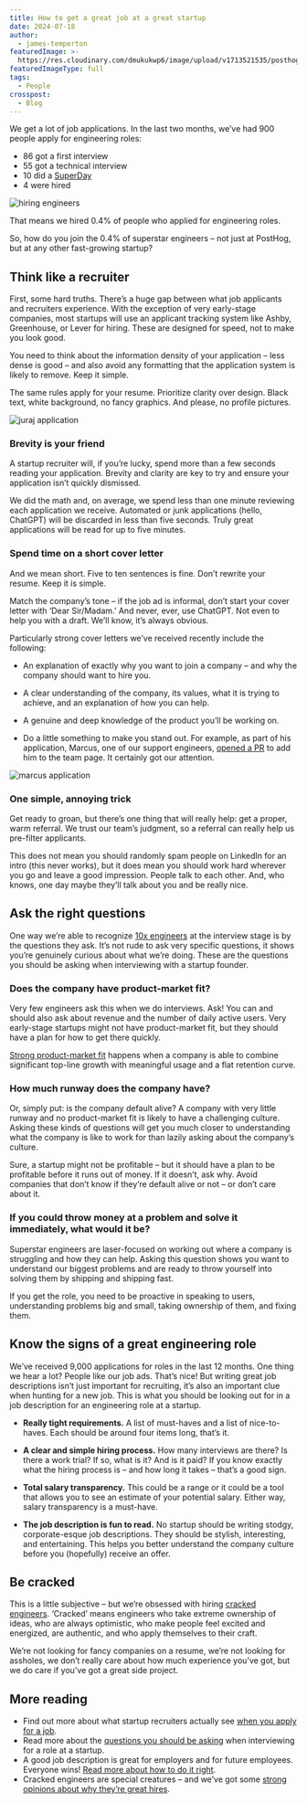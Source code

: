 ```yaml
---
title: How to get a great job at a great startup
date: 2024-07-18
author:
  - james-temperton
featuredImage: >-
  https://res.cloudinary.com/dmukukwp6/image/upload/v1713521535/posthog.com/contents/blog/evolution-of-founders.jpg
featuredImageType: full
tags:
  - People
crosspost:
  - Blog
---
```


We get a lot of job applications. In the last two months, we’ve had 900 people apply for engineering roles:

* 86 got a first interview
* 55 got a technical interview
* 10 did a [SuperDay](https://posthog.com/handbook/people/hiring-process#4-posthog-superday) 
* 4 were hired 

![hiring engineers](https://res.cloudinary.com/dmukukwp6/image/upload/hiring_hogs_e172cf51da.png)

That means we hired 0.4% of people who applied for engineering roles.

So, how do you join the 0.4% of superstar engineers – not just at PostHog, but at any other fast-growing startup?

## Think like a recruiter 

First, some hard truths. There’s a huge gap between what job applicants and recruiters experience. With the exception of very early-stage companies, most startups will use an applicant tracking system like Ashby, Greenhouse, or Lever for hiring. These are designed for speed, not to make you look good. 

You need to think about the information density of your application – less dense is good – and also avoid any formatting that the application system is likely to remove. Keep it simple.

The same rules apply for your resume. Prioritize clarity over design. Black text, white background, no fancy graphics. And please, no profile pictures.

![juraj application](https://res.cloudinary.com/dmukukwp6/image/upload/coverletters_9d4dbdb02e.png)

### Brevity is your friend

A startup recruiter will, if you’re lucky, spend more than a few seconds reading your application. Brevity and clarity are key to try and ensure your application isn’t quickly dismissed.

We did the math and, on average, we spend less than one minute reviewing each application we receive. Automated or junk applications (hello, ChatGPT) will be discarded in less than five seconds. Truly great applications will be read for up to five minutes.

### Spend time on a short cover letter

And we mean short. Five to ten sentences is fine. Don’t rewrite your resume. Keep it is simple.

Match the company’s tone – if the job ad is informal, don’t start your cover letter with ‘Dear Sir/Madam.’ And never, ever, use ChatGPT. Not even to help you with a draft. We’ll know, it’s always obvious.

Particularly strong cover letters we’ve received recently include the following:

* An explanation of exactly why you want to join a company – and why the company should want to hire you.

* A clear understanding of the company, its values, what it is trying to achieve, and an explanation of how you can help.

* A genuine and deep knowledge of the product you’ll be working on.
* Do a little something to make you stand out. For example, as part of his application, Marcus, one of our support engineers, [opened a PR](https://github.com/PostHog/posthog.com/pull/4922) to add him to the team page. It certainly got our attention.

![marcus application](https://res.cloudinary.com/dmukukwp6/image/upload/marcushof_2dbd558b21.png)

### One simple, annoying trick

Get ready to groan, but there’s one thing that will really help: get a proper, warm referral. We trust our team’s judgment, so a referral can really help us pre-filter applicants. 

This does not mean you should randomly spam people on LinkedIn for an intro (this never works), but it does mean you should work hard wherever you go and leave a good impression. People talk to each other. And, who knows, one day maybe they’ll talk about you and be really nice.

## Ask the right questions

One way we’re able to recognize [10x engineers](https://newsletter.posthog.com/p/beyond-the-10x-engineer) at the interview stage is by the questions they ask. It’s not rude to ask very specific questions, it shows you’re genuinely curious about what we’re doing. These are the questions you should be asking when interviewing with a startup founder.

### Does the company have product-market fit?

Very few engineers ask this when we do interviews. Ask! You can and should also ask about revenue and the number of daily active users. Very early-stage startups might not have product-market fit, but they should have a plan for how to get there quickly.

[Strong product-market fit](https://posthog.com/founders/measure-product-market-fit) happens when a company is able to combine significant top-line growth with meaningful usage and a flat retention curve.

### How much runway does the company have?

Or, simply put: is the company default alive? A company with very little runway and no product-market fit is likely to have a challenging culture. Asking these kinds of questions will get you much closer to understanding what the company is like to work for than lazily asking about the company’s culture.

Sure, a startup might not be profitable – but it should have a plan to be profitable before it runs out of money. If it doesn’t, ask why. Avoid companies that don’t know if they’re default alive or not – or don’t care about it. 

### If you could throw money at a problem and solve it immediately, what would it be?

Superstar engineers are laser-focused on working out where a company is struggling and how they can help. Asking this question shows you want to understand our biggest problems and are ready to throw yourself into solving them by shipping and shipping fast. 

If you get the role, you need to be proactive in speaking to users, understanding problems big and small, taking ownership of them, and fixing them.

## Know the signs of a great engineering role

We’ve received 9,000 applications for roles in the last 12 months. One thing we hear a lot? People like our job ads. That’s nice! But writing great job descriptions isn’t just important for recruiting, it’s also an important clue when hunting for a new job. This is what you should be looking out for in a job description for an engineering role at a startup.

* **Really tight requirements.** A list of must-haves and a list of nice-to-haves. Each should be around four items long, that’s it.
* **A clear and simple hiring process.** How many interviews are there? Is there a work trial? If so, what is it? And is it paid? If you know exactly what the hiring process is – and how long it takes – that’s a good sign.

* **Total salary transparency.** This could be a range or it could be a tool that allows you to see an estimate of your potential salary. Either way, salary transparency is a must-have.

* **The job description is fun to read.** No startup should be writing stodgy, corporate-esque job descriptions. They should be stylish, interesting, and entertaining. This helps you better understand the company culture before you (hopefully) receive an offer.

## Be cracked

This is a little subjective – but we’re obsessed with hiring [cracked engineers](https://posthog.com/founders/cracked-manifesto). ‘Cracked’ means engineers who take extreme ownership of ideas, who are always optimistic, who make people feel excited and energized, are authentic, and who apply themselves to their craft.

We’re not looking for fancy companies on a resume, we’re not looking for assholes, we don’t really care about how much experience you’ve got, but we do care if you’ve got a great side project.

## More reading

* Find out more about what startup recruiters actually see [when you apply for a job](https://posthog.com/founders/what-recruiters-see).
* Read more about the [questions you should be asking](https://posthog.com/founders/what-to-ask-in-interviews) when interviewing for a role at a startup.
* A good job description is great for employers and for future employees. Everyone wins! [Read more about how to do it right](https://posthog.com/founders/write-great-job-ads).
* Cracked engineers are special creatures – and we’ve got some [strong opinions about why they’re great hires](https://posthog.com/founders/cracked-manifesto).